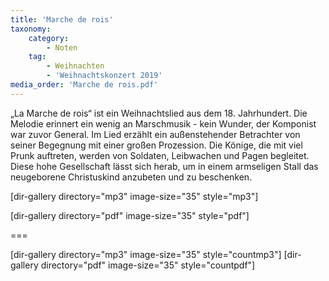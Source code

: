 ```yaml
---
title: 'Marche de rois'
taxonomy:
    category:
        - Noten
    tag:
        - Weihnachten
        - 'Weihnachtskonzert 2019'
media_order: 'Marche de rois.pdf'
---
```


„La Marche de rois“ ist ein Weihnachtslied aus dem 18. Jahrhundert. Die Melodie erinnert ein wenig an Marschmusik - kein Wunder, der Komponist war zuvor General.
Im Lied erzählt ein außenstehender Betrachter von seiner Begegnung mit einer großen Prozession. Die Könige, die mit viel Prunk auftreten, werden von Soldaten, Leibwachen und Pagen begleitet. Diese hohe Gesellschaft lässt sich herab, um in einem armseligen Stall das neugeborene Christuskind anzubeten und zu beschenken.

[dir-gallery directory="mp3" image-size="35" style="mp3"]

[dir-gallery directory="pdf" image-size="35" style="pdf"]

===

[dir-gallery directory="mp3" image-size="35" style="countmp3"]
[dir-gallery directory="pdf" image-size="35" style="countpdf"]